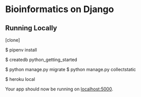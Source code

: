 # Bioinformatics on Django

## Running Locally


[clone]

$ pipenv install

$ createdb python_getting_started

$ python manage.py migrate
$ python manage.py collectstatic

$ heroku local


Your app should now be running on [localhost:5000](http://localhost:5000/).
